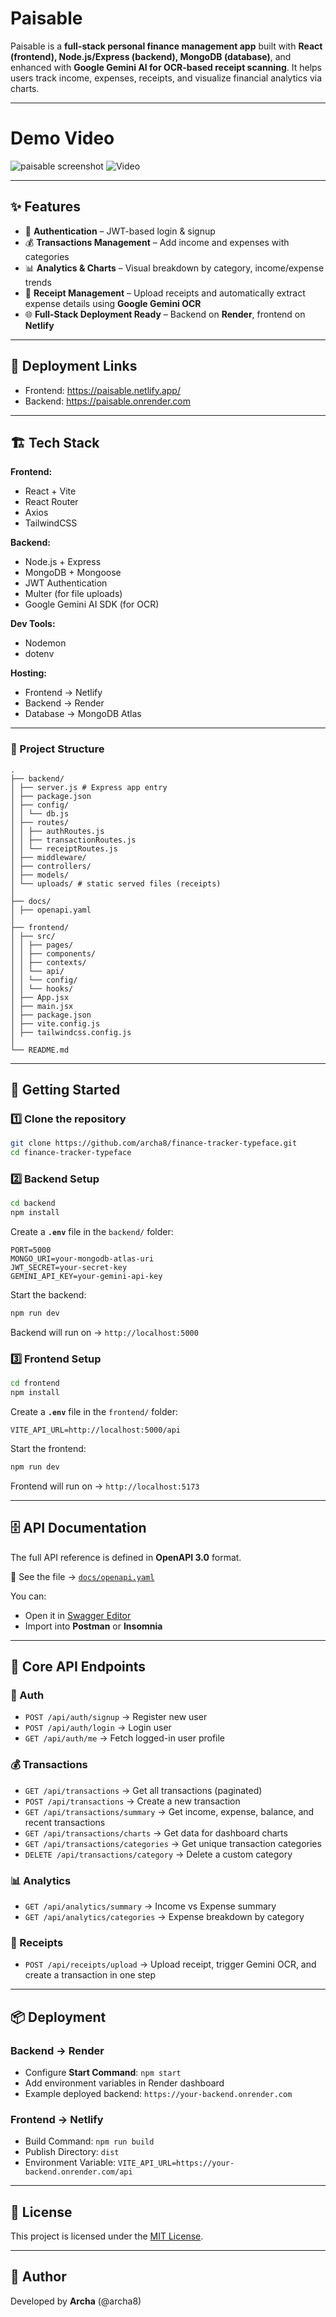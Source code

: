 # Paisable

Paisable is a **full-stack personal finance management app** built with **React (frontend), Node.js/Express (backend), MongoDB (database)**, and enhanced with **Google Gemini AI for OCR-based receipt scanning**. It helps users track income, expenses, receipts, and visualize financial analytics via charts.

---
# Demo Video

![paisable screenshot](https://github.com/user-attachments/assets/12c0ab29-c81a-4527-98c3-b151073248e7)
![Video](https://drive.google.com/file/d/1v7T5RZq4JB2Ur9rY2OKUHR9yoJxgdpsb/view?usp=sharing)

---

## ✨ Features

* 🔑 **Authentication** – JWT-based login & signup
* 💰 **Transactions Management** – Add income and expenses with categories
* 📊 **Analytics & Charts** – Visual breakdown by category, income/expense trends
* 🧾 **Receipt Management** – Upload receipts and automatically extract expense details using **Google Gemini OCR**
* 🌐 **Full-Stack Deployment Ready** – Backend on **Render**, frontend on **Netlify**

---

## 🔗 Deployment Links

* Frontend: https://paisable.netlify.app/
* Backend: https://paisable.onrender.com

---

## 🏗️ Tech Stack

**Frontend:**

* React + Vite
* React Router
* Axios
* TailwindCSS

**Backend:**

* Node.js + Express
* MongoDB + Mongoose
* JWT Authentication
* Multer (for file uploads)
* Google Gemini AI SDK (for OCR)

**Dev Tools:**

* Nodemon
* dotenv

**Hosting:**

* Frontend → Netlify
* Backend → Render
* Database → MongoDB Atlas

---

###  :file_folder: Project Structure

```
.
├── backend/
│ ├── server.js # Express app entry
│ ├── package.json
│ ├── config/
│ │ └── db.js
│ ├── routes/
│ │ ├── authRoutes.js
│ │ ├── transactionRoutes.js
│ │ └── receiptRoutes.js
│ ├── middleware/
│ ├── controllers/
│ ├── models/
│ └── uploads/ # static served files (receipts)
│
├── docs/
│ ├── openapi.yaml
│
├── frontend/
│ ├── src/
│ │ ├── pages/
│ │ ├── components/
│ │ ├── contexts/
│ │ └── api/
│ │ └── config/
│ │ └── hooks/
│ ├── App.jsx
│ ├── main.jsx
│ ├── package.json
│ ├── vite.config.js
│ ├── tailwindcss.config.js
│
└── README.md
```

---

## 🚀 Getting Started

### 1️⃣ Clone the repository

```bash
git clone https://github.com/archa8/finance-tracker-typeface.git
cd finance-tracker-typeface
```

### 2️⃣ Backend Setup

```bash
cd backend
npm install
```

Create a **`.env`** file in the `backend/` folder:

```env
PORT=5000
MONGO_URI=your-mongodb-atlas-uri
JWT_SECRET=your-secret-key
GEMINI_API_KEY=your-gemini-api-key
```

Start the backend:

```bash
npm run dev
```

Backend will run on → `http://localhost:5000`

### 3️⃣ Frontend Setup

```bash
cd frontend
npm install
```

Create a **`.env`** file in the `frontend/` folder:

```env
VITE_API_URL=http://localhost:5000/api
```

Start the frontend:

```bash
npm run dev
```

Frontend will run on → `http://localhost:5173`

---

## 🗄️ API Documentation

The full API reference is defined in **OpenAPI 3.0** format.

📖 See the file → [`docs/openapi.yaml`](./docs/openapi.yaml)

You can:

* Open it in [Swagger Editor](https://editor.swagger.io/)
* Import into **Postman** or **Insomnia**

---

## 📡 Core API Endpoints

### 🔑 Auth

* `POST /api/auth/signup` → Register new user
* `POST /api/auth/login` → Login user
* `GET /api/auth/me` → Fetch logged-in user profile

### 💰 Transactions

* `GET /api/transactions` → Get all transactions (paginated)
* `POST /api/transactions` → Create a new transaction
* `GET /api/transactions/summary` → Get income, expense, balance, and recent transactions
* `GET /api/transactions/charts` → Get data for dashboard charts
* `GET /api/transactions/categories` → Get unique transaction categories
* `DELETE /api/transactions/category` → Delete a custom category

### 📊 Analytics

* `GET /api/analytics/summary` → Income vs Expense summary
* `GET /api/analytics/categories` → Expense breakdown by category

### 🧾 Receipts

* `POST /api/receipts/upload` → Upload receipt, trigger Gemini OCR, and create a transaction in one step

---

## 📦 Deployment

### Backend → Render

* Configure **Start Command**: `npm start`
* Add environment variables in Render dashboard
* Example deployed backend: `https://your-backend.onrender.com`

### Frontend → Netlify

* Build Command: `npm run build`
* Publish Directory: `dist`
* Environment Variable: `VITE_API_URL=https://your-backend.onrender.com/api`

---

## 📝 License

This project is licensed under the [MIT License](LICENSE).

---

## 👤 Author

Developed by **Archa** (@archa8)




